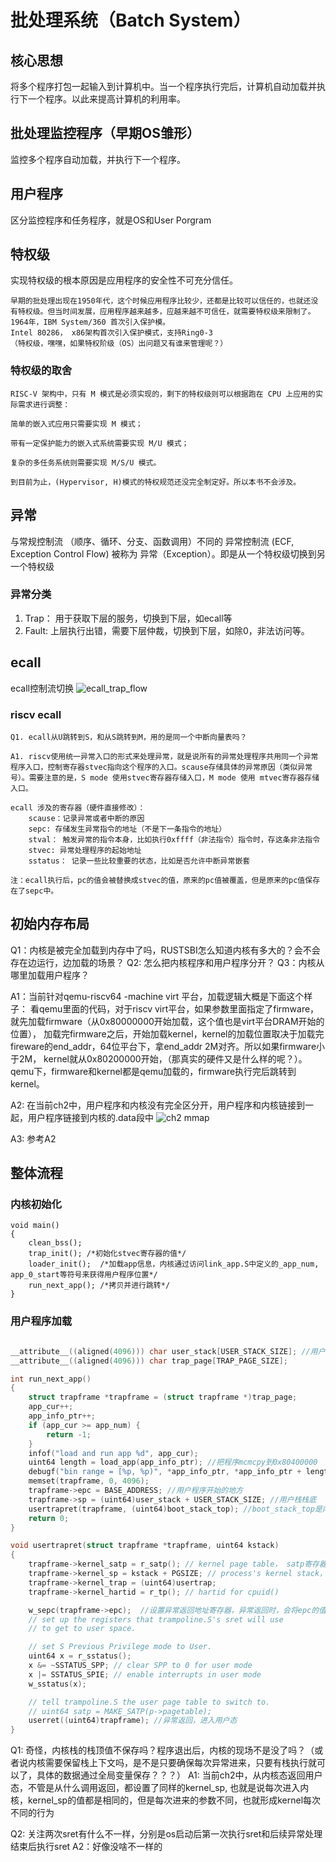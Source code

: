 # 批处理系统（Batch System）
## 核心思想
将多个程序打包一起输入到计算机中。当一个程序执行完后，计算机自动加载并执行下一个程序。以此来提高计算机的利用率。

## 批处理监控程序（早期OS雏形）
监控多个程序自动加载，并执行下一个程序。

## 用户程序
区分监控程序和任务程序，就是OS和User Porgram

## 特权级
实现特权级的根本原因是应用程序的安全性不可充分信任。
```
早期的批处理出现在1950年代，这个时候应用程序比较少，还都是比较可以信任的，也就还没有特权级。但当时间发展，应用程序越来越多，应越来越不可信任，就需要特权级来限制了。
1964年，IBM System/360 首次引入保护模。
Intel 80286， x86架构首次引入保护模式，支持Ring0-3
（特权级，嘿嘿，如果特权阶级（OS）出问题又有谁来管理呢？）
```
### 特权级的取舍
```
RISC-V 架构中，只有 M 模式是必须实现的，剩下的特权级则可以根据跑在 CPU 上应用的实际需求进行调整：

简单的嵌入式应用只需要实现 M 模式；

带有一定保护能力的嵌入式系统需要实现 M/U 模式；

复杂的多任务系统则需要实现 M/S/U 模式。

到目前为止，(Hypervisor, H)模式的特权规范还没完全制定好。所以本书不会涉及。
```
## 异常 
与常规控制流 （顺序、循环、分支、函数调用）不同的 异常控制流 (ECF, Exception Control Flow) 被称为 异常（Exception）。即是从一个特权级切换到另一个特权级 
### 异常分类
1. Trap： 用于获取下层的服务，切换到下层，如ecall等
2. Fault: 上层执行出错，需要下层仲裁，切换到下层，如除0，非法访问等。

## ecall
ecall控制流切换
![ecall_trap_flow](./pictures/ecall_trap_flow.png)

### riscv ecall
```
Q1. ecall从U跳转到S，和从S跳转到M，用的是同一个中断向量表吗？

A1. riscv使用统一异常入口的形式来处理异常，就是说所有的异常处理程序共用同一个异常程序入口，控制寄存器stvec指向这个程序的入口。scause存储具体的异常原因（类似异常号）。需要注意的是，S mode 使用stvec寄存器存储入口，M mode 使用 mtvec寄存器存储入口。
```
```
ecall 涉及的寄存器（硬件直接修改）：
    scause：记录异常或者中断的原因
    sepc: 存储发生异常指令的地址（不是下一条指令的地址）
    stval： 触发异常的指令本身，比如执行0xffff（非法指令）指令时，存这条非法指令
    stvec: 异常处理程序的起始地址
    sstatus： 记录一些比较重要的状态，比如是否允许中断异常嵌套

注：ecall执行后，pc的值会被替换成stvec的值，原来的pc值被覆盖，但是原来的pc值保存在了sepc中。
```

## 初始内存布局
Q1：内核是被完全加载到内存中了吗，RUSTSBI怎么知道内核有多大的？会不会存在边运行，边加载的场景？
Q2: 怎么把内核程序和用户程序分开？
Q3：内核从哪里加载用户程序？

A1：当前针对qemu-riscv64 -machine virt 平台，加载逻辑大概是下面这个样子：
    看qemu里面的代码，对于riscv virt平台，如果参数里面指定了firmware，就先加载firmware（从0x80000000开始加载，这个值也是virt平台DRAM开始的位置），
    加载完firmware之后，开始加载kernel，kernel的加载位置取决于加载完fireware的end_addr，64位平台下，拿end_addr 2M对齐。所以如果firmware小于2M，
    kernel就从0x80200000开始，（那真实的硬件又是什么样的呢？）。qemu下，firmware和kernel都是qemu加载的，firmware执行完后跳转到kernel。

A2: 在当前ch2中，用户程序和内核没有完全区分开，用户程序和内核链接到一起，用户程序链接到内核的.data段中
![ch2 mmap](./pictures/ch2_mmap.png)

A3: 参考A2

## 整体流程
### 内核初始化
```
void main()
{
    clean_bss();
    trap_init(); /*初始化stvec寄存器的值*/
    loader_init();  /*加载app信息，内核通过访问link_app.S中定义的_app_num, app_0_start等符号来获得用户程序位置*/
    run_next_app(); /*拷贝并进行跳转*/
}
```
### 用户程序加载
```C

__attribute__((aligned(4096))) char user_stack[USER_STACK_SIZE]; //用户栈空间目前开辟在内核的数据段（之后肯定要改，不然会用户态写穿栈，会影响内核）
__attribute__((aligned(4096))) char trap_page[TRAP_PAGE_SIZE];

int run_next_app()
{
    struct trapframe *trapframe = (struct trapframe *)trap_page;
	app_cur++;
	app_info_ptr++;
	if (app_cur >= app_num) {
		return -1;
	}
	infof("load and run app %d", app_cur);
	uint64 length = load_app(app_info_ptr); //把程序mcmcpy到0x80400000
	debugf("bin range = [%p, %p)", *app_info_ptr, *app_info_ptr + length);
	memset(trapframe, 0, 4096);
	trapframe->epc = BASE_ADDRESS; //用户程序开始的地方
	trapframe->sp = (uint64)user_stack + USER_STACK_SIZE; //用户栈栈底
	usertrapret(trapframe, (uint64)boot_stack_top); //boot_stack_top是内核栈底
	return 0;
}

void usertrapret(struct trapframe *trapframe, uint64 kstack)
{
	trapframe->kernel_satp = r_satp(); // kernel page table， satp寄存器存放内核页表的页表基址（ch2 应该用不到）
	trapframe->kernel_sp = kstack + PGSIZE; // process's kernel stack，为啥要往上加一个PGSIZE？要做PGSIZE对齐，不应该减掉一个PGSIZE吗？
	trapframe->kernel_trap = (uint64)usertrap;
	trapframe->kernel_hartid = r_tp(); // hartid for cpuid()

	w_sepc(trapframe->epc);  //设置异常返回地址寄存器，异常返回时，会将epc的值同步成这个值
	// set up the registers that trampoline.S's sret will use
	// to get to user space.

	// set S Previous Privilege mode to User.
	uint64 x = r_sstatus();
	x &= ~SSTATUS_SPP; // clear SPP to 0 for user mode
	x |= SSTATUS_SPIE; // enable interrupts in user mode
	w_sstatus(x);

	// tell trampoline.S the user page table to switch to.
	// uint64 satp = MAKE_SATP(p->pagetable);
	userret((uint64)trapframe); //异常返回，进入用户态
}

```

Q1: 奇怪，内核栈的栈顶值不保存吗？程序退出后，内核的现场不是没了吗？（或者说内核需要保留栈上下文吗，是不是只要确保每次异常进来，只要有栈执行就可以了，具体的数据通过全局变量保存？？？）
A1: 当前ch2中，从内核态返回用户态，不管是从什么调用返回，都设置了同样的kernel_sp, 也就是说每次进入内核，kernel_sp的值都是相同的，但是每次进来的参数不同，也就形成kernel每次不同的行为

Q2: 关注两次sret有什么不一样，分别是os启动后第一次执行sret和后续异常处理结束后执行sret
A2：好像没啥不一样的
